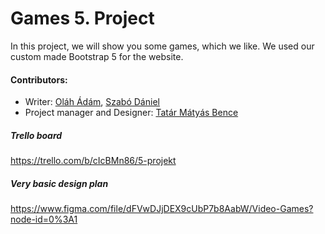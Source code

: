 # Games 5. Project
In this project, we will show you some games, which we like.
We used our custom made Bootstrap 5 for the website.
#### Contributors:
- Writer: [Oláh Ádám], [Szabó Dániel]
- Project manager and Designer: [Tatár Mátyás Bence]

##### Trello board
https://trello.com/b/cIcBMn86/5-projekt
##### Very basic design plan
https://www.figma.com/file/dFVwDJjDEX9cUbP7b8AabW/Video-Games?node-id=0%3A1

[Oláh Ádám]: xyz.com
[Szabó Dániel]: https://github.com/Gold-dt
[Tatár Mátyás Bence]: https://github.com/tatarmb4s/
